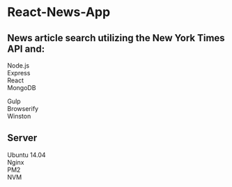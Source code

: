 # React-News-App
## News article search utilizing the New York Times API and:

Node.js<br/>
Express<br/>
React<br/>
MongoDB

Gulp<br/>
Browserify<br/>
Winston

## Server
Ubuntu 14.04<br/>
Nginx<br/>
PM2<br/>
NVM